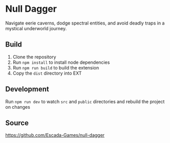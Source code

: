 # Null Dagger

Navigate eerie caverns, dodge spectral entities, and avoid deadly traps in a
mystical underworld journey.

## Build

1. Clone the repository
2. Run `npm install` to install node dependencies
3. Run `npm run build` to build the extension
4. Copy the `dist` directory into EXT

## Development

Run `npm run dev` to watch `src` and `public` directories and rebuild the
project on changes

## Source
https://github.com/Escada-Games/null-dagger
